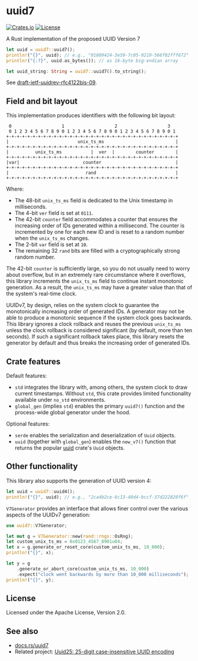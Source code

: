 # uuid7

[![Crates.io](https://img.shields.io/crates/v/uuid7)](https://crates.io/crates/uuid7)
[![License](https://img.shields.io/crates/l/uuid7)](https://github.com/LiosK/uuid7-rs/blob/main/LICENSE)

A Rust implementation of the proposed UUID Version 7

```rust
let uuid = uuid7::uuid7();
println!("{}", uuid); // e.g., "01809424-3e59-7c05-9219-566f82fff672"
println!("{:?}", uuid.as_bytes()); // as 16-byte big-endian array

let uuid_string: String = uuid7::uuid7().to_string();
```

See [draft-ietf-uuidrev-rfc4122bis-09](https://www.ietf.org/archive/id/draft-ietf-uuidrev-rfc4122bis-09.html).

## Field and bit layout

This implementation produces identifiers with the following bit layout:

```text
 0                   1                   2                   3
 0 1 2 3 4 5 6 7 8 9 0 1 2 3 4 5 6 7 8 9 0 1 2 3 4 5 6 7 8 9 0 1
+-+-+-+-+-+-+-+-+-+-+-+-+-+-+-+-+-+-+-+-+-+-+-+-+-+-+-+-+-+-+-+-+
|                          unix_ts_ms                           |
+-+-+-+-+-+-+-+-+-+-+-+-+-+-+-+-+-+-+-+-+-+-+-+-+-+-+-+-+-+-+-+-+
|          unix_ts_ms           |  ver  |        counter        |
+-+-+-+-+-+-+-+-+-+-+-+-+-+-+-+-+-+-+-+-+-+-+-+-+-+-+-+-+-+-+-+-+
|var|                        counter                            |
+-+-+-+-+-+-+-+-+-+-+-+-+-+-+-+-+-+-+-+-+-+-+-+-+-+-+-+-+-+-+-+-+
|                             rand                              |
+-+-+-+-+-+-+-+-+-+-+-+-+-+-+-+-+-+-+-+-+-+-+-+-+-+-+-+-+-+-+-+-+
```

Where:

- The 48-bit `unix_ts_ms` field is dedicated to the Unix timestamp in
  milliseconds.
- The 4-bit `ver` field is set at `0111`.
- The 42-bit `counter` field accommodates a counter that ensures the increasing
  order of IDs generated within a millisecond. The counter is incremented by one
  for each new ID and is reset to a random number when the `unix_ts_ms` changes.
- The 2-bit `var` field is set at `10`.
- The remaining 32 `rand` bits are filled with a cryptographically strong random
  number.

The 42-bit `counter` is sufficiently large, so you do not usually need to worry
about overflow, but in an extremely rare circumstance where it overflows, this
library increments the `unix_ts_ms` field to continue instant monotonic
generation. As a result, the `unix_ts_ms` may have a greater value than that of
the system's real-time clock.

UUIDv7, by design, relies on the system clock to guarantee the monotonically
increasing order of generated IDs. A generator may not be able to produce a
monotonic sequence if the system clock goes backwards. This library ignores a
clock rollback and reuses the previous `unix_ts_ms` unless the clock rollback is
considered significant (by default, more than ten seconds). If such a
significant rollback takes place, this library resets the generator by default
and thus breaks the increasing order of generated IDs.

## Crate features

Default features:

- `std` integrates the library with, among others, the system clock to draw
  current timestamps. Without `std`, this crate provides limited functionality
  available under `no_std` environments.
- `global_gen` (implies `std`) enables the primary `uuid7()` function and the
  process-wide global generator under the hood.

Optional features:

- `serde` enables the serialization and deserialization of `Uuid` objects.
- `uuid` (together with `global_gen`) enables the `new_v7()` function that
  returns the popular [uuid](https://crates.io/crates/uuid) crate's `Uuid`
  objects.

## Other functionality

This library also supports the generation of UUID version 4:

```rust
let uuid = uuid7::uuid4();
println!("{}", uuid); // e.g., "2ca4b2ce-6c13-40d4-bccf-37d222820f6f"
```

`V7Generator` provides an interface that allows finer control over the various
aspects of the UUIDv7 generation:

```rust
use uuid7::V7Generator;

let mut g = V7Generator::new(rand::rngs::OsRng);
let custom_unix_ts_ms = 0x0123_4567_8901u64;
let x = g.generate_or_reset_core(custom_unix_ts_ms, 10_000);
println!("{}", x);

let y = g
    .generate_or_abort_core(custom_unix_ts_ms, 10_000)
    .expect("clock went backwards by more than 10_000 milliseconds");
println!("{}", y);
```

## License

Licensed under the Apache License, Version 2.0.

## See also

- [docs.rs/uuid7](https://docs.rs/uuid7)
- Related project: [Uuid25: 25-digit case-insensitive UUID encoding](https://crates.io/crates/uuid25)
